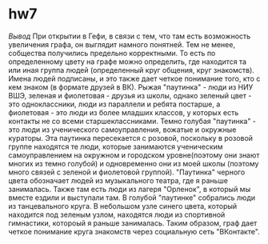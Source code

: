 # hw7
*Вывод*
При открытии в Гефи, в связи с тем, что там есть возможность увеличения графа, он выглядит намного понятней. Тем не менее, собщества получились предельно корректными. То есть по определенному цвету на графе можно определить, где находится та или иная группа людей (определенный круг общения, круг знакомств). Имена людей подписаны, и это также дает четкое понимание того, кто с кем знаком (в формате друзей в ВК). Рыжая "паутинка" - люди из НИУ ВШЭ, зеленая и фиолетовая - друзья из школы, однако зеленый цвет - это одноклассники, люди из параллели и ребята постарше, а фиолетовая - это люди из более младших классов, у которых есть контакты не со всеми старшеклассниками. Темно голубая "паутинка" - это люди из ученического самоуправления, вожатые и окружные кураторы. Эта паутинка пересекается с розовой, поскольку в розовой группе находятся те люди, которые занимаются ученическим самоуправлением на окружном и городском уровне(поэтому они знают многих из темно голубой) и одновременно они из моей школы (поэтому много связей с зеленой и фиолетовой группой). "Паутинка" черного цвета обозначает людей из музыкального театра, где я раньше занималась. Также там есть люди из лагеря "Орленок", в который мы вместе ездили и выступали там. В голубой "паутинке" собрались люди из танцевального круга. В небольшом узле синего цвета, который находится под зеленым узлом, находятся люди из спортивной гимнастики, котороый я раньше занималась. Таким образом, граф дает четкое понимание круга знакомств через социальную сеть "ВКонтакте".
